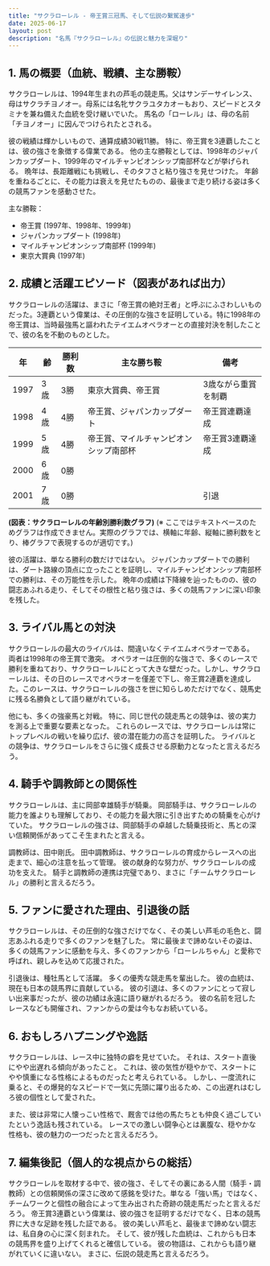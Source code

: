 ```yaml
---
title: "サクラローレル - 帝王賞三冠馬、そして伝説の繋駕速歩"
date: 2025-06-17
layout: post
description: "名馬『サクラローレル』の伝説と魅力を深堀り"
---
```


## 1. 馬の概要（血統、戦績、主な勝鞍）

サクラローレルは、1994年生まれの芦毛の競走馬。父はサンデーサイレンス、母はサクラチヨノオー。母系には名牝サクラユタカオーもおり、スピードとスタミナを兼ね備えた血統を受け継いでいた。  馬名の「ローレル」は、母の名前「チヨノオー」に因んでつけられたとされる。  

彼の戦績は輝かしいもので、通算成績30戦11勝。  特に、帝王賞を3連覇したことは、彼の強さを象徴する偉業である。  他の主な勝鞍としては、1998年のジャパンカップダート、1999年のマイルチャンピオンシップ南部杯などが挙げられる。  晩年は、長距離戦にも挑戦し、そのタフさと粘り強さを見せつけた。  年齢を重ねるごとに、その能力は衰えを見せたものの、最後まで走り続ける姿は多くの競馬ファンを感動させた。


主な勝鞍：

* 帝王賞 (1997年、1998年、1999年)
* ジャパンカップダート (1998年)
* マイルチャンピオンシップ南部杯 (1999年)
* 東京大賞典 (1997年)


## 2. 成績と活躍エピソード（図表があれば出力）

サクラローレルの活躍は、まさに「帝王賞の絶対王者」と呼ぶにふさわしいものだった。3連覇という偉業は、その圧倒的な強さを証明している。特に1998年の帝王賞は、当時最強馬と謳われたテイエムオペラオーとの直接対決を制したことで、彼の名を不動のものとした。

| 年 | 齢 | 勝利数 | 主な勝ち鞍 | 備考 |
|---|---|---|---|---|
| 1997 | 3歳 | 3勝 | 東京大賞典、帝王賞 | 3歳ながら重賞を制覇 |
| 1998 | 4歳 | 4勝 | 帝王賞、ジャパンカップダート | 帝王賞連覇達成 |
| 1999 | 5歳 | 4勝 | 帝王賞、マイルチャンピオンシップ南部杯 | 帝王賞3連覇達成 |
| 2000 | 6歳 | 0勝 |  |  |
| 2001 | 7歳 | 0勝 |  | 引退 |


**(図表：サクラローレルの年齢別勝利数グラフ)**  (※ ここではテキストベースのためグラフは作成できません。実際のグラフでは、横軸に年齢、縦軸に勝利数をとり、棒グラフで表現するのが適切です。)


彼の活躍は、単なる勝利の数だけではない。  ジャパンカップダートでの勝利は、ダート路線の頂点に立ったことを証明し、マイルチャンピオンシップ南部杯での勝利は、その万能性を示した。  晩年の成績は下降線を辿ったものの、彼の闘志あふれる走り、そしてその根性と粘り強さは、多くの競馬ファンに深い印象を残した。


## 3. ライバル馬との対決

サクラローレルの最大のライバルは、間違いなくテイエムオペラオーである。  両者は1998年の帝王賞で激突。  オペラオーは圧倒的な強さで、多くのレースで勝利を重ねており、サクラローレルにとって大きな壁だった。しかし、サクラローレルは、その日のレースでオペラオーを僅差で下し、帝王賞2連覇を達成した。このレースは、サクラローレルの強さを世に知らしめただけでなく、競馬史に残る名勝負として語り継がれている。

他にも、多くの強豪馬と対戦。  特に、同じ世代の競走馬との競争は、彼の実力を測る上で重要な要素となった。  これらのレースでは、サクラローレルは常にトップレベルの戦いを繰り広げ、彼の潜在能力の高さを証明した。  ライバルとの競争は、サクラローレルをさらに強く成長させる原動力となったと言えるだろう。


## 4. 騎手や調教師との関係性

サクラローレルは、主に岡部幸雄騎手が騎乗。  岡部騎手は、サクラローレルの能力を誰よりも理解しており、その能力を最大限に引き出すための騎乗を心がけていた。  サクラローレルの強さは、岡部騎手の卓越した騎乗技術と、馬との深い信頼関係があってこそ生まれたと言える。

調教師は、田中剛氏。  田中調教師は、サクラローレルの育成からレースへの出走まで、細心の注意を払って管理。  彼の献身的な努力が、サクラローレルの成功を支えた。  騎手と調教師の連携は完璧であり、まさに「チームサクラローレル」の勝利と言えるだろう。


## 5. ファンに愛された理由、引退後の話

サクラローレルは、その圧倒的な強さだけでなく、その美しい芦毛の毛色と、闘志あふれる走りで多くのファンを魅了した。  常に最後まで諦めないその姿は、多くの競馬ファンに感動を与え、多くのファンから「ローレルちゃん」と愛称で呼ばれ、親しみを込めて応援された。

引退後は、種牡馬として活躍。  多くの優秀な競走馬を輩出した。  彼の血統は、現在も日本の競馬界に貢献している。  彼の引退は、多くのファンにとって寂しい出来事だったが、彼の功績は永遠に語り継がれるだろう。  彼の名前を冠したレースなども開催され、ファンからの愛は今もなお続いている。


## 6. おもしろハプニングや逸話

サクラローレルは、レース中に独特の癖を見せていた。  それは、スタート直後にやや出遅れる傾向があったこと。  これは、彼の気性が穏やかで、スタートにやや慎重になる性格によるものだったと考えられている。  しかし、一度流れに乗ると、その爆発的なスピードで一気に先頭に躍り出るため、この出遅れはむしろ彼の個性として愛された。

また、彼は非常に人懐っこい性格で、厩舎では他の馬たちとも仲良く過ごしていたという逸話も残されている。  レースでの激しい闘争心とは裏腹な、穏やかな性格も、彼の魅力の一つだったと言えるだろう。


## 7. 編集後記（個人的な視点からの総括）

サクラローレルを取材する中で、彼の強さ、そしてその裏にある人間（騎手・調教師）との信頼関係の深さに改めて感銘を受けた。単なる「強い馬」ではなく、チームワークと個性の融合によって生み出された奇跡の競走馬だったと言えるだろう。  帝王賞3連覇という偉業は、彼の強さを証明するだけでなく、日本の競馬界に大きな足跡を残した証である。  彼の美しい芦毛と、最後まで諦めない闘志は、私自身の心に深く刻まれた。  そして、彼が残した血統は、これからも日本の競馬界を盛り上げてくれると確信している。  彼の物語は、これからも語り継がれていくに違いない。  まさに、伝説の競走馬と言えるだろう。
